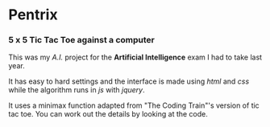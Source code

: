 
# Pentrix

### 5 x 5 Tic Tac Toe against a computer

This was my *A.I.* project for the **Artificial Intelligence** exam I had to take last year.

It has easy to hard settings and the interface is made using *html* and *css* while the algorithm runs in *js* with *jquery*.

It uses a minimax function adapted from "The Coding Train"'s version of tic tac toe.
You can work out the details by looking at the code.
